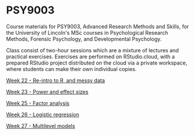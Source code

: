 # PSY9003
Course materials for PSY9003, Advanced Research Methods and Skills, for the University of Lincoln's MSc courses in Psychological Research Methods, Forensic Psychology, and Developmental Psychology.

Class consist of two-hour sessions which are a mixture of lectures and practical exercises. Exercises are performed on RStudio.cloud, with a prepared RStudio project distributed on the cloud via a private workspace, where students can make their own individual copies.


[Week 22 - Re-intro to R, and messy data](Lecture-01-messy-data.html)

[Week 23 - Power and effect sizes](Week-23---Power-and-Effect-Size.html)

[Week 25 - Factor analysis](Week-25-factor-analysis.html)

[Week 26 - Logistic regression](Week-26-generalized-linear-models.html)

[Week 27 - Multilevel models](Week-27-multilevel-modelling.html)